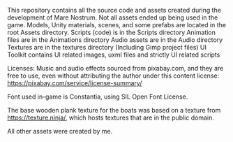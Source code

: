 This repository contains all the source code and assets created during the development of Mare Nostrum. Not all assets ended up being used in the game. Models, Unity materials, scenes, and some prefabs are located in the root Assets directory. Scripts (code) is in the Scripts directory Animation files are in the Animations directory Audio assets are in the Audio directory Textures are in the textures directory (Including Gimp project files) UI Toolkit contains UI related images, uxml files and strictly UI related scripts

Licenses: Music and audio effects sourced from pixabay.com, and they are free to use, even without attributing the author under this content license: https://pixabay.com/service/license-summary/

Font used in-game is Constantia, using SIL Open Font License.

The base wooden plank texture for the boats was based on a texture from https://texture.ninja/, which hosts textures that are in the public domain.

All other assets were created by me.
